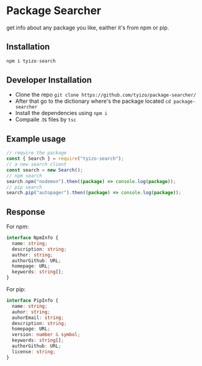 # Package Searcher

get info about any package you like, eaither it's from npm or pip.

## Installation

```js
npm i tyizo-search
```

## Developer Installation

- Clone the repo `git clone https://github.com/tyizo/package-searcher/`
- After that go to the dictionary where's the package located `cd package-searcher `
- Install the dependencies using `npm i `
- Compaile .ts files by `tsc `

## Example usage

```js
// require the package
const { Search } = require("tyizo-search");
// a new search client
const search = new Search();
// npm search
search.npm("nodemon").then((package) => console.log(package));
// pip search
search.pip("autopager").then((package) => console.log(package));
```

## Response

For npm:

```ts
interface NpmInfo {
  name: string;
  description: string;
  author: string;
  authorGithub: URL;
  homepage: URL;
  keywords: string[];
}
```

For pip:

```ts
interface PipInfo {
  name: string;
  auhor: string;
  auhorEmail: string;
  description: string;
  homepage: URL;
  version: number & symbol;
  keywords: string[];
  authorGithub: URL;
  license: string;
}
```
